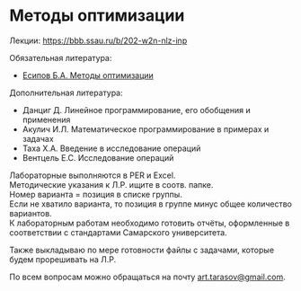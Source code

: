 # Методы оптимизации

Лекции: https://bbb.ssau.ru/b/202-w2n-nlz-inp

Обязательная литература:

- [Есипов Б.А. Методы оптимизации](http://repo.ssau.ru/handle/Uchebnye-posobiya/Metody-optimizacii-i-issledovanie-operacii-Elektronnyi-resurs-konspekt-lekcii-55045)

Дополнительная литература:

- Данциг Д. Линейное программирование, его обобщения и применения
- Акулич И.Л. Математическое программирование в примерах и задачах
- Таха Х.А. Введение в исследование операций
- Вентцель Е.С. Исследование операций

Лабораторные выполняются в PER и Excel. <br>
Методические указания к Л.Р. ищите в соотв. папке. <br>
Номер варианта = позиция в списке группы. <br>
Если не хватило варианта, то позиция в группе минус общее количество вариантов. <br>
К лабораторным работам необходимо готовить отчёты, оформленные в соответствии с стандартами Самарского университета.<br>

Также выкладываю по мере готовности файлы с задачами, которые будем прорешивать на Л.Р.<br>

По всем вопросам можно обращаться на почту art.tarasov@gmail.com.
